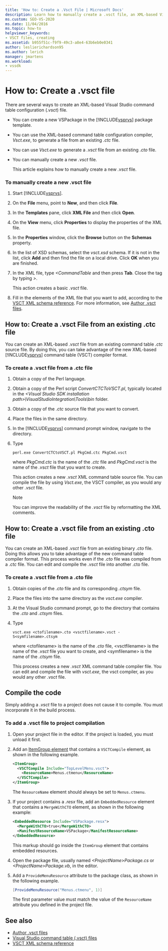 ```yaml
---
title: 'How to: Create a .Vsct File | Microsoft Docs'
description: Learn how to manually create a .vsct file, an XML-based Visual Studio command table configuration file.
ms.custom: SEO-VS-2020
ms.date: 11/04/2016
ms.topic: how-to
helpviewer_keywords:
- VSCT files, creating
ms.assetid: b955f51c-f9f9-49c3-a8e4-63b6eb0e0341
author: leslierichardson95
ms.author: lerich
manager: jmartens
ms.workload:
- vssdk
---
```

# How to: Create a .vsct file

There are several ways to create an XML-based Visual Studio command table configuration (*.vsct*) file.

- You can create a new VSPackage in the [!INCLUDE[vsprvs](../../code-quality/includes/vsprvs_md.md)] package template.

- You can use the XML-based command table configuration compiler, *Vsct.exe*, to generate a file from an existing *.ctc* file.

- You can use *Vsct.exe* to generate a *.vsct* file from an existing *.cto* file.

- You can manually create a new *.vsct* file.

  This article explains how to manually create a new *.vsct* file.

### To manually create a new .vsct file

1. Start [!INCLUDE[vsprvs](../../code-quality/includes/vsprvs_md.md)].

2. On the **File** menu, point to **New**, and then click **File**.

3. In the **Templates** pane, click **XML File** and then click **Open**.

4. On the **View** menu, click **Properties** to display the properties of the XML file.

5. In the **Properties** window, click the **Browse** button on the **Schemas** property.

6. In the list of XSD schemas, select the *vsct.xsd* schema. If it is not in the list, click **Add** and then find the file on a local drive. Click **OK** when you are finished.

7. In the XML file, type *<CommandTable* and then press **Tab**. Close the tag by typing *>*.

    This action creates a basic *.vsct* file.

8. Fill in the elements of the XML file that you want to add, according to the [VSCT XML schema reference](../../extensibility/vsct-xml-schema-reference.md). For more information, see [Author .vsct files](../../extensibility/internals/authoring-dot-vsct-files.md).

<a name="how-to-create-a-dot-vsct-file-from-an-existing-dot-ctc-file"></a>

## How to: Create a .vsct File from an existing .ctc file

You can create an XML-based *.vsct* file from an existing command table *.ctc* source file. By doing this, you can take advantage of the new XML-based [!INCLUDE[vsprvs](../../code-quality/includes/vsprvs_md.md)] command table (VSCT) compiler format.

### To create a .vsct file from a .ctc file

1. Obtain a copy of the Perl language.

2. Obtain a copy of the Perl script *ConvertCTCToVSCT.pl*, typically located in the *\<Visual Studio SDK installation path>\VisualStudioIntegration\Tools\bin* folder.

3. Obtain a copy of the *.ctc* source file that you want to convert.

4. Place the files in the same directory.

5. In the [!INCLUDE[vsprvs](../../code-quality/includes/vsprvs_md.md)] command prompt window, navigate to the directory.

6. Type

   ```
   perl.exe ConvertCTCtoVSCT.pl PkgCmd.ctc PkgCmd.vsct
   ```

    where *PkgCmd.ctc* is the name of the *.ctc* file and *PkgCmd.vsct* is the name of the *.vsct* file that you want to create.

    This action creates a new *.vsct* XML command table source file. You can compile the file by using *Vsct.exe*, the VSCT compiler, as you would any other *.vsct* file.

   > [!NOTE]
   > You can improve the readability of the *.vsct* file by reformatting the XML comments.

<a name="how-to-create-a-dot-vsct-file-from-an-existing-dot-cto-file"></a>

## How to: Create a .vsct file from an existing .cto file

You can create an XML-based *.vsct* file from an existing binary *.cto* file. Doing this allows you to take advantage of the new command table compiler format. This process works even if the *.cto* file was compiled from a *.ctc* file. You can edit and compile the *.vsct* file into another .cto file.

### To create a .vsct file from a .cto file

1. Obtain copies of the *.cto* file and its corresponding *.ctsym* file.

2. Place the files into the same directory as the *vsct.exe* compiler.

3. At the Visual Studio command prompt, go to the directory that contains the *.cto* and *.ctsym* files.

4. Type

    ```
    vsct.exe <ctofilename>.cto <vsctfilename>.vsct -S<symfilename>.ctsym
    ```

     where \<ctofilename\> is the name of the *.cto* file, \<vsctfilename\> is the name of the *.vsct* file you want to create, and \<symfilename\> is the name of the *.ctsym* file.

     This process creates a new *.vsct* XML command table compiler file. You can edit and compile the file with *vsct.exe*, the vsct compiler, as you would any other *.vsct* file.

## Compile the code
 Simply adding a *.vsct* file to a project does not cause it to compile. You must incorporate it in the build process.

### To add a .vsct file to project compilation

1. Open your project file in the editor. If the project is loaded, you must unload it first.

2. Add an [ItemGroup element](../../msbuild/itemgroup-element-msbuild.md) that contains a `VSCTCompile` element, as shown in the following example.

    ```xml
    <ItemGroup>
      <VSCTCompile Include="TopLevelMenu.vsct">
        <ResourceName>Menus.ctmenu</ResourceName>
      </VSCTCompile>
    </ItemGroup>

    ```

     The `ResourceName` element should always be set to `Menus.ctmenu`.

3. If your project contains a *.resx* file, add an `EmbeddedResource` element that contains a `MergeWithCTO` element, as shown in the following example:

    ```xml
    <EmbeddedResource Include="VSPackage.resx">
      <MergeWithCTO>true</MergeWithCTO>
      <ManifestResourceName>VSPackage</ManifestResourceName>
    </EmbeddedResource>

    ```

     This markup should go inside the `ItemGroup` element that contains embedded resources.

4. Open the package file, usually named *\<ProjectName\>Package.cs* or *\<ProjectName\>Package.vb*, in the editor.

5. Add a `ProvideMenuResource` attribute to the package class, as shown in the following example.

    ```csharp
    [ProvideMenuResource("Menus.ctmenu", 1)]
    ```

     The first parameter value must match the value of the `ResourceName` attribute you defined in the project file.

## See also
- [Author .vsct files](../../extensibility/internals/authoring-dot-vsct-files.md)
- [Visual Studio command table (.vsct) files](../../extensibility/internals/visual-studio-command-table-dot-vsct-files.md)
- [VSCT XML schema reference](../../extensibility/vsct-xml-schema-reference.md)
